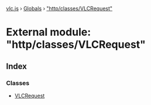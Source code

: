 [vlc.js](../README.md) › [Globals](../globals.md) › ["http/classes/VLCRequest"](_http_classes_vlcrequest_.md)

# External module: "http/classes/VLCRequest"

## Index

### Classes

* [VLCRequest](../classes/_http_classes_vlcrequest_.vlcrequest.md)
